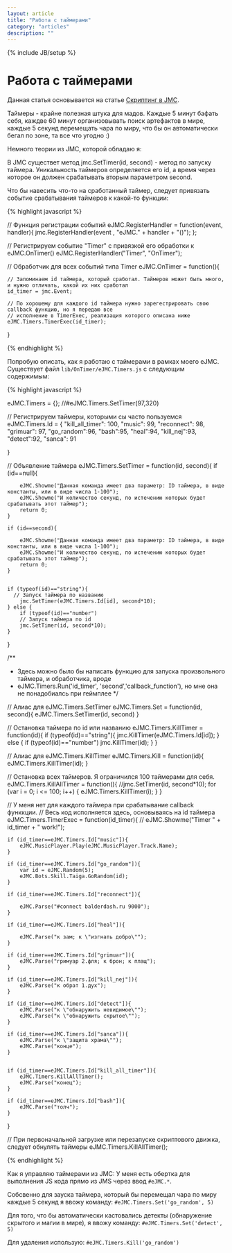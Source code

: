 ```yaml
---
layout: article
title: "Работа с таймерами"
category: "articles"
description: ""
---
```

{% include JB/setup %}

# Работа с таймерами 

Данная статья основывается на статье [Скриптинг в JMC](http://nerevar.github.io/jmc/articles/jmc-scripts/).

Таймеры - крайне полезная штука для мадов. Каждые 5 минут бафать себя, каждве 60 минут организовывать поиск
артефактов в мире, каждые 5 секунд перемещать чара по миру, что бы он автоматически бегал по зоне, та все что угодно :)

Немного теории из JMC, которой обладаю я:

В JMC существет метод jmc.SetTimer(id, second) - метод по запуску таймера. Уникальность таймеров определяется его id,
а время через которое он должен срабатывать вторым параметром second.

Что бы навесить что-то на сработанный таймер, следует привязать событие срабатывания таймеров к какой-то функции:

{% highlight javascript %}

// Функция регистрации событий
eJMC.RegisterHandler = function(event, handler){
	jmc.RegisterHandler(event , "eJMC." + handler + "()");
};

// Регистрируем событие "Timer" с привязкой его обработки к eJMC.OnTimer()
eJMC.RegisterHandler("Timer",		"OnTimer");

// Обработчик для всех событий типа Timer
eJMC.OnTimer = function(){
	
	// Запоминаем id таймера, который сработал. Таймеров может быть много, и нужно отличать, какой их них сработал
	id_timer = jmc.Event;
	
	// По хорошему для каждого id таймера нужно зарегестрировать свою callback функцию, но я передаю все
	// исполнение в TimerExec, реализация которого описана ниже
	eJMC.Timers.TimerExec(id_timer);
	
}

{% endhighlight %}


Попробую описать, как я работаю с таймерами в рамках моего eJMC.
Существует файл `lib/OnTimer/eJMC.Timers.js` с следующим содержимым:

{% highlight javascript %}


eJMC.Timers = {};
//#eJMC.Timers.SetTimer(97,320)

// Регистрируем таймеры, которыми сы часто пользуемся
eJMC.Timers.Id = {
		"kill_all_timer": 100,
		"music": 99,
		"reconnect": 98,
		"grimuar": 97,
		"go_random":96,
		"bash":95,
		"heal":94,
		"kill_nej":93,
		"detect":92,
		"sanca": 91
		
}

// Объявление таймера
eJMC.Timers.SetTimer = function(id, second){
	if (id==null){
		
		eJMC.Showme("Данная команда имеет два параметр: ID таймера, в виде константы, или в виде числа 1-100");
		eJMC.Showme("И количество секунд, по истечению которых будет срабатывать этот таймер");
		return 0;
	}
	
	if (id==second){
		
		eJMC.Showme("Данная команда имеет два параметр: ID таймера, в виде константы, или в виде числа 1-100");
		eJMC.Showme("И количество секунд, по истечению которых будет срабатывать этот таймер");
		return 0;
	}


	if (typeof(id)=="string"){
	  // Запуск таймера по названию
		jmc.SetTimer(eJMC.Timers.Id[id], second*10);
	} else {
		if (typeof(id)=="number")
		// Запуск таймера по id
		jmc.SetTimer(id, second*10);
	}

}

/**
 * Здесь можно было бы написать функцию для запуска произвольного таймера, и обработчика, вроде
 * eJMC.Timers.Run('id_timer', 'second','callback_function'), но мне она не понадобиалсь при геймплее
 */

// Алиас для eJMC.Timers.SetTimer
eJMC.Timers.Set = function(id, second){
	eJMC.Timers.SetTimer(id, second)
}

// Остановка таймера по id или названию
eJMC.Timers.KillTimer = function(id){
	if (typeof(id)=="string"){
		jmc.KillTimer(eJMC.Timers.Id[id]);
	} else {
		if (typeof(id)=="number")
		jmc.KillTimer(id);
	}
}

// Алиас для eJMC.Timers.KillTimer
eJMC.Timers.Kill = function(id){
	eJMC.Timers.KillTimer(id);
}

// Остановка всех таймеров. Я ограничился 100 таймерами для себя.
eJMC.Timers.KillAllTimer = function(){
	//jmc.SetTimer(id, second*10);
	for (var i = 0; i <= 100; i++) {
		eJMC.Timers.KillTimer(i);
	}
}

// У меня нет для каждого таймера при срабатывание callback функкции.
// Весь код исполняется здесь, основываясь на id таймера
eJMC.Timers.TimerExec = function(id_timer){
//	eJMC.Showme("Timer " + id_timer + " work!");
	
	if (id_timer==eJMC.Timers.Id["music"]){
		eJMC.MusicPlayer.Play(eJMC.MusicPlayer.Track.Name);
	}
	
	if (id_timer==eJMC.Timers.Id["go_random"]){
		var id = eJMC.Random(5);
		eJMC.Bots.Skill.Taiga.GoRandom(id);
	}
	
	if (id_timer==eJMC.Timers.Id["reconnect"]){
		
		eJMC.Parse("#connect balderdash.ru 9000");
	}
	
	if (id_timer==eJMC.Timers.Id["heal"]){
		
		eJMC.Parse("к зам; к \"изгнать добро\"");
	}
	
	if (id_timer==eJMC.Timers.Id["grimuar"]){
		eJMC.Parse("гримуар 2.фля; к брон; к плащ");
	}
	
	if (id_timer==eJMC.Timers.Id["kill_nej"]){
		eJMC.Parse("к обрат 1.дух");
	}
	
	if (id_timer==eJMC.Timers.Id["detect"]){
		eJMC.Parse("к \"обнаружить невидимое\"");
		eJMC.Parse("к \"обнаружить скрытое\"");
	}
	
	if (id_timer==eJMC.Timers.Id["sanca"]){
		eJMC.Parse("к \"защита храма\"");
		eJMC.Parse("конце");
	}
	
	
	if (id_timer==eJMC.Timers.Id["kill_all_timer"]){
		eJMC.Timers.KillAllTimer();
		eJMC.Parse("конец");
	}
	
	if (id_timer==eJMC.Timers.Id["bash"]){
		eJMC.Parse("толч");
	}
	
	
}

// При первоначальной загрузке или перезапуске скриптового движка, следует обнулять таймеры
eJMC.Timers.KillAllTimer();

{% endhighlight %}

Как я управляю таймерами из JMC:
У меня есть обертка для выполнения JS кода прямо из JMS через ввод `#eJMC.*`.

Собсвенно для зауска таймера, который бы перемещал чара по миру каждые 5 секунд я ввожу команду: 
`#eJMC.Timers.Set('go_random', 5)`

Для того, что бы автоматически кастовались детекты (обнаружение скрытого и магии в мире), я ввожу команду:
`#eJMC.Timers.Set('detect', 5)`

Для удаления использую:
`#eJMC.Timers.Kill('go_random')`
